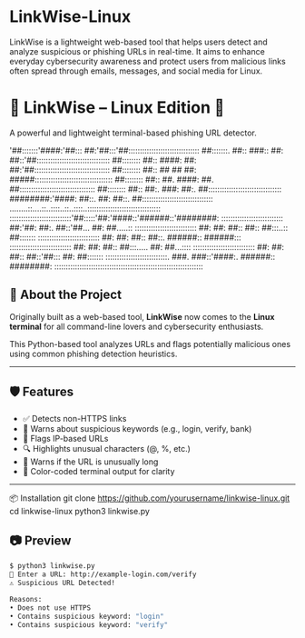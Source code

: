 # LinkWise-Linux
LinkWise is a lightweight web-based tool that helps users detect and analyze suspicious or phishing URLs in real-time. It aims to enhance everyday cybersecurity awareness and protect users from malicious links often spread through emails, messages, and social media for Linux.
# 🔗 LinkWise – Linux Edition 🐧  
A powerful and lightweight terminal-based phishing URL detector.


'##:::::::'####:'##::: ##:'##:::'##:::::::::::::::::::::::::::::::
 ##:::::::. ##:: ###:: ##: ##::'##::::::::::::::::::::::::::::::::
 ##:::::::: ##:: ####: ##: ##:'##:::::::::::::::::::::::::::::::::
 ##:::::::: ##:: ## ## ##: #####::::::::::::::::::::::::::::::::::
 ##:::::::: ##:: ##. ####: ##. ##:::::::::::::::::::::::::::::::::
 ##:::::::: ##:: ##:. ###: ##:. ##::::::::::::::::::::::::::::::::
 ########:'####: ##::. ##: ##::. ##:::::::::::::::::::::::::::::::
........::....::..::::..::..::::..::::::::::::::::::::::::::::::::
:::::::::::::::::::::::::::'##:::::'##:'####::'######::'########: 
::::::::::::::::::::::::::: ##:'##: ##:. ##::'##... ##: ##.....:: 
::::::::::::::::::::::::::: ##: ##: ##:: ##:: ##:::..:: ##::::::: 
::::::::::::::::::::::::::: ##: ##: ##:: ##::. ######:: ######::: 
::::::::::::::::::::::::::: ##: ##: ##:: ##:::..... ##: ##...:::: 
::::::::::::::::::::::::::: ##: ##: ##:: ##::'##::: ##: ##::::::: 
:::::::::::::::::::::::::::. ###. ###::'####:. ######:: ########: 
::::::::::::::::::::::::::::::::::::::::::::::::::::::::::::::::: 

## 🚀 About the Project

Originally built as a web-based tool, **LinkWise** now comes to the **Linux terminal** for all command-line lovers and cybersecurity enthusiasts.

This Python-based tool analyzes URLs and flags potentially malicious ones using common phishing detection heuristics.

---

## 🛡️ Features

- ✅ Detects non-HTTPS links
- 🧠 Warns about suspicious keywords (e.g., login, verify, bank)
- 🚩 Flags IP-based URLs
- 🔍 Highlights unusual characters (@, %, etc.)
- 📏 Warns if the URL is unusually long
- 🎨 Color-coded terminal output for clarity

---

📦 Installation
git clone https://github.com/yourusername/linkwise-linux.git
cd linkwise-linux
python3 linkwise.py

## 📷 Preview

```bash
$ python3 linkwise.py
🔗 Enter a URL: http://example-login.com/verify
⚠️ Suspicious URL Detected!

Reasons:
• Does not use HTTPS
• Contains suspicious keyword: "login"
• Contains suspicious keyword: "verify"


